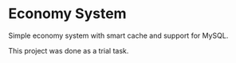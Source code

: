 # Economy System
Simple economy system with smart cache and support for MySQL.

This project was done as a trial task.
